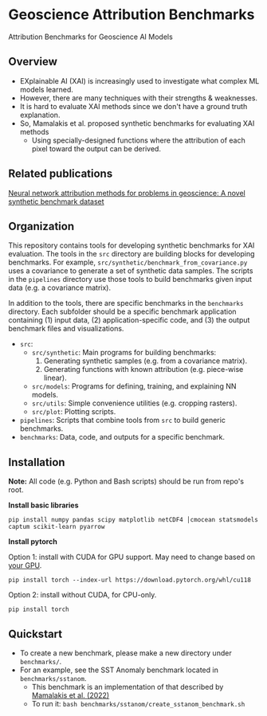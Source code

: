 # Geoscience Attribution Benchmarks

Attribution Benchmarks for Geoscience AI Models

## Overview

- EXplainable AI (XAI) is increasingly used to investigate what complex ML models learned.
- However, there are many techniques with their strengths & weaknesses.
- It is hard to evaluate XAI methods since we don't have a ground truth explanation.
- So, Mamalakis et al. proposed synthetic benchmarks for evaluating XAI methods
  - Using specially-designed functions where the attribution of each pixel toward the output can be derived. 

## Related publications

[Neural network attribution methods for problems in geoscience: A novel synthetic benchmark dataset](https://www.cambridge.org/core/journals/environmental-data-science/article/neural-network-attribution-methods-for-problems-in-geoscience-a-novel-synthetic-benchmark-dataset/DDA562FC7B9A2B30710582861920860E)

## Organization

This repository contains tools for developing synthetic benchmarks for XAI evaluation. 
The tools in the `src` directory are building blocks for developing benchmarks. For example, `src/synthetic/benchmark_from_covariance.py` uses a covariance to generate a set of synthetic data samples. The scripts in the `pipelines` directory use those tools to build benchmarks given input data (e.g. a covariance matrix). 

In addition to the tools, there are specific benchmarks in the `benchmarks` directory. Each subfolder should be a specific benchmark application containing (1) input data, (2) application-specific code, and (3) the output benchmark files and visualizations. 

- `src`:
  - `src/synthetic`: Main programs for building benchmarks:
    1. Generating synthetic samples (e.g. from a covariance matrix).
    2. Generating functions with known attribution (e.g. piece-wise linear).
  - `src/models`: Programs for defining, training, and explaining NN models.
  - `src/utils`: Simple convenience utilities (e.g. cropping rasters).
  - `src/plot`: Plotting scripts.
- `pipelines`: Scripts that combine tools from `src` to build generic benchmarks.
- `benchmarks`: Data, code, and outputs for a specific benchmark.

## Installation

**Note:** All code (e.g. Python and Bash scripts) should be run from repo's root.

**Install basic libraries**

	pip install numpy pandas scipy matplotlib netCDF4 │cmocean statsmodels captum scikit-learn pyarrow

**Install pytorch**

Option 1: install with CUDA for GPU support. May need to change based on [your GPU](https://pytorch.org/get-started/locally/).

	pip install torch --index-url https://download.pytorch.org/whl/cu118

Option 2: install without CUDA, for CPU-only.

	pip install torch

## Quickstart

- To create a new benchmark, please make a new directory under `benchmarks/`.
- For an example, see the SST Anomaly benchmark located in `benchmarks/sstanom`. 
  - This benchmark is an implementation of that described by [Mamalakis et al. (2022)](https://www.cambridge.org/core/journals/environmental-data-science/article/neural-network-attribution-methods-for-problems-in-geoscience-a-novel-synthetic-benchmark-dataset/DDA562FC7B9A2B30710582861920860E)
  - To run it: `bash benchmarks/sstanom/create_sstanom_benchmark.sh`
